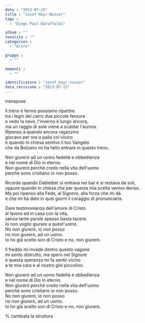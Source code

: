 ```yaml
---
date : "2013-07-15"
title : "Josef Mayr-Nusser"
tags : 
  - "Diego Paul Baruffaldi"

album : ""
tonalita : ""
categories : 
  - "Altre"

gruppo : 
  - ""

momenti : 
  - ""

identificatore : "josef_mayr_nusser"
data_revisione : "2013-07-15"
---
```

  
transpose  
  
Il treno è fermo possiamo ripartire  
tra i legni del carro due piccole fessure  
e vedo la neve, l'inverno è lungo ancora,  
ma un raggio di sole viene a scaldar l'aurora.  
Ripenso a quando ancora ragazzino  
giocavo per ore a palla col vicino  
e quando in chiesa sentivo il tuo Vangelo  
che da Bolzano mi ha fatto entrare in questo treno.  
  
  
 Non giurerò ad un uomo fedeltà e obbedienza  
e nel nome di Dio in eterno.  
 Non giurerò perché credo nella vita dell'uomo  
perché sono cristiano io non posso.  
  
  
 Ricordo quando Dableiber si entrava nei bar e si restava da soli,  
 oppure quando in chiesa che per questa mia scelta venivo deriso.  
Ma poi ripenso alla Fede, al Signore, alla forza che mi dà  
e che mi ha dato in quei giorni il coraggio di pronunciarla.   
  
  
 Dare testimonianza dell'amore di Cristo  
al lavoro ed in casa con la vita,  
senza tante parole spesso basta tacere.  
Io non voglio giurare a quest'uomo.  
No non giurerò,  io non posso  
no non giurerò,  ad un uomo.  
Io ho già scelto  son di Cristo e no, non giurerò.  
  
  
Il freddo mi invade dentro questo vagone  
mi sento distrutto, ma spero nel Signore  
e questa speranza mi fa sentir vicino  
a te mia cara e al nostro glio piccolino.  
  
  
 Non giurerò ad un uomo fedeltà e obbedienza  
e nel nome di Dio in eterno.  
 Non giurerò perché credo nella vita dell'uomo  
perché sono cristiano io non posso.  
No non giurerò,  io non posso  
no non giurerò,  ad un uomo.  
Io ho già scelto  son di Cristo e no, non giurerò.  
  
  
  
% cambiata la struttura